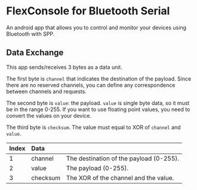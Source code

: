 # FlexConsole for Bluetooth Serial 

An android app that allows you to control and monitor your devices using
Bluetooth with SPP.

## Data Exchange

This app sends/receives 3 bytes as a data unit.

The first byte is `channel` that indicates the destination of the payload.
Since there are no reserved channels, you can define any correspondence between 
channels and requests.

The second byte is `value`: the payload.
`value` is single byte data, so it must be in the range 0-255.
If you want to use floating point values, you need to convert the values on your
device.

The third byte is `checksum`.
The value must equal to XOR of `channel` and `value`.

| Index | Data     |                                         |
| :---- | :------- | :-------------------------------------- | 
| 1     | channel  | The destination of the payload (0-255). |
| 2     | value    | The payload (0-255).                    |
| 3     | checksum | The XOR of the channel and the value.   |
